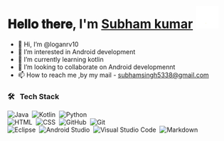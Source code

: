 
<!---
loganrv10/loganrv10 is a ✨ special ✨ repository because its `README.md` (this file) appears on your GitHub profile.
You can click the Preview link to take a look at your changes.
--->
<h1> 𝐇𝐞𝐥𝐥𝐨 𝐭𝐡𝐞𝐫𝐞, I'm <a href="https://subham.dorik.io/">Subham kumar</a>
    <img src="https://github.com/Kathryn-Jie/Kathryn-Jie/blob/main/wave.gif" width="50px"/>
    </h1>
   
- 👋 Hi, I’m @loganrv10
- 👀 I’m interested in Android development
- 🌱 I’m currently learning kotlin
- 💞️ I’m looking to collaborate on Android developmennt
- 📫 How to reach me ,by my mail - subhamsingh5338@gmail.com
 

### 🛠 &nbsp; Tech Stack
  ![Java](https://img.shields.io/badge/-Java-05122A?style=flat&logo=java&logoColor=F89820)&nbsp;
  ![Kotlin](https://img.shields.io/badge/-Kotlin-05122A?style=flat&logo=kotlin&logoColor=766DB2)&nbsp;
  ![Python](https://img.shields.io/badge/-Python-05122A?style=flat&logo=python&logoColor=FFE873)&nbsp;\
  ![HTML](https://img.shields.io/badge/-HTML-05122A?style=flat&logo=HTML5)&nbsp;
  ![CSS](https://img.shields.io/badge/-CSS-05122A?style=flat&logo=CSS3&logoColor=1572B6)&nbsp;
  ![GitHub](https://img.shields.io/badge/-GitHub-05122A?style=flat&logo=github)&nbsp;
  ![Git](https://img.shields.io/badge/-Git-05122A?style=flat&logo=git)&nbsp;\
  ![Eclipse](https://img.shields.io/badge/-Eclipse-05122A?style=flat&logo=eclipse-ide&logoColor=2C2255)&nbsp;
  ![Android Studio](https://img.shields.io/badge/-Android%20Studio-05122A?style=flat&logo=android-studio&logoColor=3DDC84)&nbsp;
  ![Visual Studio Code](https://img.shields.io/badge/-Visual%20Studio%20Code-05122A?style=flat&logo=visual-studio-code&logoColor=007ACC)&nbsp;
  ![Markdown](https://img.shields.io/badge/-Markdown-05122A?style=flat&logo=markdown)&nbsp;




